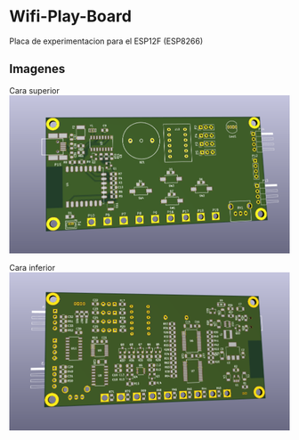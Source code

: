 # Wifi-Play-Board
Placa de experimentacion para el ESP12F (ESP8266)


## Imagenes
Cara superior
![Cara superior](/imagenes/cara_superior.png)

Cara inferior
![Cara inferior](/imagenes/cara_inferior.png)

